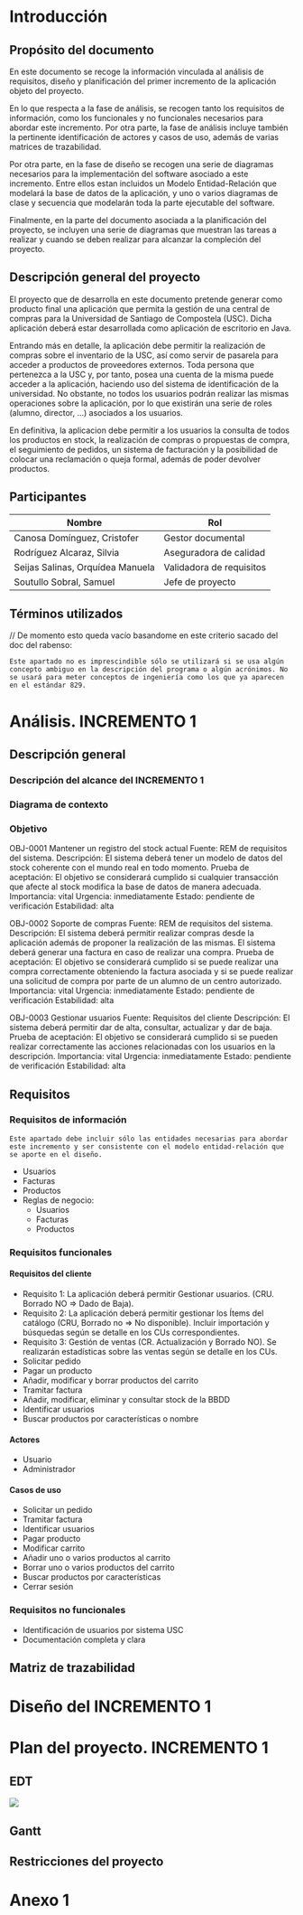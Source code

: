 # Introducción

## Propósito del documento
En este documento se recoge la información vinculada al análisis de requisitos, diseño y planificación del primer incremento de la aplicación objeto del proyecto.
    
En lo que respecta a la fase de análisis, se recogen tanto los requisitos de información, como los funcionales y no funcionales necesarios para abordar este incremento. Por otra parte, la fase de análisis incluye también la pertinente identificación de actores y casos de uso, además de varias matrices de trazabilidad.
    
Por otra parte, en la fase de diseño se recogen una serie de diagramas necesarios para la implementación del software asociado a este incremento. Entre ellos estan incluidos un Modelo Entidad-Relación que modelará la base de datos de la aplicación, y uno o varios diagramas de clase y secuencia que modelarán toda la parte ejecutable del software.
    
Finalmente, en la parte del documento asociada a la planificación del proyecto, se incluyen una serie de diagramas que muestran las tareas a realizar y cuando se deben realizar para alcanzar la compleción del proyecto.

## Descripción general del proyecto
El proyecto que de desarrolla en este documento pretende generar como producto final una aplicación que permita la gestión de una central de compras para la Universidad de Santiago de Compostela (USC). Dicha aplicación deberá estar desarrollada como aplicación de escritorio en Java. 

Entrando más en detalle, la aplicación debe permitir la realización de compras sobre el inventario de la USC, así como servir de pasarela para acceder a productos de proveedores externos. Toda persona que pertenezca a la USC y, por tanto, posea una cuenta de la misma puede acceder a la aplicación, haciendo uso del sistema de identificación de la universidad. No obstante, no todos los usuarios podrán realizar las mismas operaciones sobre la aplicación, por lo que existirán una serie de roles (alumno, director, ...) asociados a los usuarios.

En definitiva, la aplicacion debe permitir a los usuarios la consulta de todos los productos en stock, la realización de compras o propuestas de compra, el seguimiento de pedidos, un sistema de facturación y la posibilidad de colocar una reclamación o queja formal, además de poder devolver productos. 

## Participantes
| Nombre | Rol |
|--|--|
| Canosa Domínguez, Cristofer | Gestor documental
| Rodríguez Alcaraz, Silvia | Aseguradora de calidad
| Seijas Salinas, Orquídea Manuela | Validadora de requisitos
| Soutullo Sobral, Samuel | Jefe de proyecto

## Términos utilizados
// De momento esto queda vacío basandome en este criterio sacado del doc del rabenso:
	
    Este apartado no es imprescindible sólo se utilizará si se usa algún concepto ambiguo en la descripción del programa o algún acrónimos. No se usará para meter conceptos de ingeniería como los que ya aparecen en el estándar 829. 

# Análisis. INCREMENTO 1

## Descripción general

### Descripción del alcance del INCREMENTO 1

### Diagrama de contexto

### Objetivo

OBJ-0001 Mantener un registro del stock actual
Fuente: REM de requisitos del sistema.
Descripción: El sistema deberá tener un modelo de datos del stock coherente con el mundo real en todo momento. 
Prueba de aceptación: El objetivo se considerará cumplido si cualquier transacción que afecte al stock modifica la base de datos de manera adecuada. 
Importancia: vital
Urgencia: inmediatamente
Estado: pendiente de verificación
Estabilidad: alta

OBJ-0002 Soporte de compras
Fuente: REM de requisitos del sistema.
Descripción: El sistema deberá permitir realizar compras desde la aplicación además de proponer la realización de las mismas. El sistema deberá generar una factura en caso de realizar una compra.
Prueba de aceptación: El objetivo se considerará cumplido si se puede realizar una compra correctamente obteniendo la factura asociada y si se puede realizar una solicitud de compra por parte de un alumno de un centro autorizado.
Importancia: vital
Urgencia: inmediatamente
Estado: pendiente de verificación
Estabilidad: alta

OBJ-0003 Gestionar usuarios
Fuente: Requisitos del cliente
Descripción: El sistema deberá permitir dar de alta, consultar, actualizar y dar de baja.
Prueba de aceptación: El objetivo se considerará cumplido si se pueden realizar correctamente las acciones relacionadas con los usuarios en la descripción.
Importancia: vital
Urgencia: inmediatamente
Estado: pendiente de verificación
Estabilidad: alta

## Requisitos

### Requisitos de información
	Este apartado debe incluir sólo las entidades necesarias para abordar este incremento y ser consistente con el modelo entidad-relación que se aporte en el diseño.
    
* Usuarios
* Facturas
* Productos
* Reglas de negocio:
	* Usuarios
	* Facturas
	* Productos

### Requisitos funcionales

#### Requisitos del cliente
* Requisito 1: La aplicación deberá permitir Gestionar usuarios. (CRU. Borrado NO => Dado de Baja).
* Requisito 2: La aplicación deberá permitir gestionar los Ítems del catálogo (CRU, Borrado no => No disponible). Incluir importación y búsquedas según se detalle en los CUs correspondientes. 
* Requisito 3: Gestión de ventas (CR. Actualización y Borrado NO). Se realizarán estadísticas sobre las ventas según se detalle en los CUs.
* Solicitar pedido
* Pagar un producto
* Añadir, modificar y borrar productos del carrito
* Tramitar factura
* Añadir, modificar, eliminar y consultar stock de la BBDD
* Identificar usuarios
* Buscar productos por características o nombre

#### Actores
* Usuario
* Administrador
#### Casos de uso
* Solicitar un pedido
* Tramitar factura
* Identificar usuarios
* Pagar producto
* Modificar carrito
* Añadir uno o varios productos al carrito
* Borrar uno o varios productos del carrito
* Buscar productos por características
* Cerrar sesión

### Requisitos no funcionales
* Identificación de usuarios por sistema USC
* Documentación completa y clara

## Matriz de trazabilidad

# Diseño del INCREMENTO 1

# Plan del proyecto. INCREMENTO 1

## EDT
<img src="anexos/diagramaEDT.png" />

## Gantt

## Restricciones del proyecto

# Anexo 1